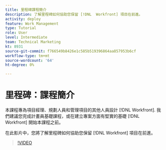 ```yaml
---
title: 里程碑課程簡介
description: 了解里程碑如何協助您保留 [!DNL  Workfront] 項目在前進。
activity: deploy
feature: Work Management
type: Tutorial
role: User
level: Intermediate
team: Technical Marketing
kt: 8931
source-git-commit: f766549b8426e1c585b519396864aa857953b6cf
workflow-type: tm+mt
source-wordcount: '64'
ht-degree: 0%

---
```


# 里程碑：課程簡介

本課程專為項目經理、規劃人員和管理項目的其他人員設計 [!DNL Workfront]. 我們建議您完成計畫員基礎課程，或在建立專案方面有堅實的基礎 [!DNL Workfront] 開始本課程之前。

在此影片中，您將了解里程碑如何協助您保留 [!DNL  Workfront] 項目在前進。

>[!VIDEO](https://video.tv.adobe.com/v/335203/?quality=12)
